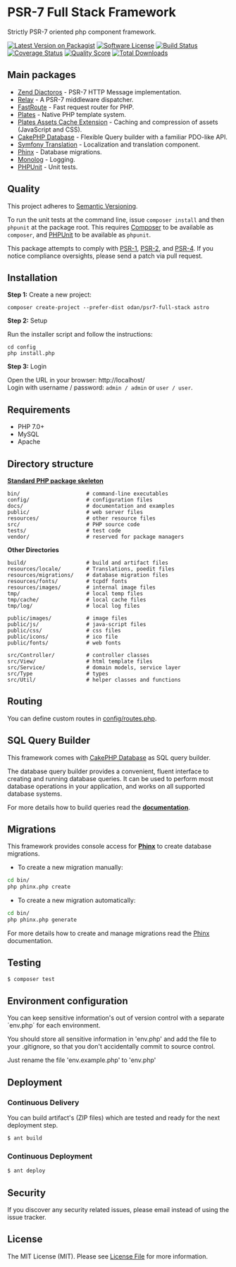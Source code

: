 # PSR-7 Full Stack Framework

Strictly PSR-7 oriented php component framework.

[![Latest Version on Packagist](https://img.shields.io/github/release/odan/psr7-full-stack.svg)](https://github.com/odan/psr7-full-stack/releases)
[![Software License](https://img.shields.io/badge/license-MIT-brightgreen.svg)](LICENSE.md)
[![Build Status](https://travis-ci.org/odan/psr7-full-stack.svg?branch=master)](https://travis-ci.org/odan/psr7-full-stack)
[![Coverage Status](https://scrutinizer-ci.com/g/odan/psr7-full-stack/badges/coverage.png?b=master)](https://scrutinizer-ci.com/g/odan/psr7-full-stack/code-structure)
[![Quality Score](https://scrutinizer-ci.com/g/odan/psr7-full-stack/badges/quality-score.png?b=master)](https://scrutinizer-ci.com/g/odan/psr7-full-stack/?branch=master)
[![Total Downloads](https://img.shields.io/packagist/dt/odan/psr7-full-stack.svg)](https://packagist.org/packages/odan/psr7-full-stack)


## Main packages

* [Zend Diactoros](https://github.com/zendframework/zend-diactoros) - PSR-7 HTTP Message implementation.
* [Relay](https://github.com/relayphp/Relay.Relay) - A PSR-7 middleware dispatcher.
* [FastRoute](https://github.com/nikic/FastRoute) - Fast request router for PHP.
* [Plates](https://github.com/thephpleague/plates) - Native PHP template system.
* [Plates Assets Cache Extension](https://github.com/odan/plates-asset-cache) - Caching and compression of assets (JavaScript and CSS).
* [CakePHP Database](https://github.com/cakephp/database) - Flexible Query builder  with a familiar PDO-like API.
* [Symfony Translation](https://github.com/symfony/Translation) - Localization and translation component.
* [Phinx](https://github.com/robmorgan/phinx) - Database migrations.
* [Monolog](https://github.com/Seldaek/monolog) - Logging.
* [PHPUnit](https://github.com/sebastianbergmann/phpunit) - Unit tests.

## Quality

This project adheres to [Semantic Versioning](http://semver.org/).

To run the unit tests at the command line, issue `composer install` and then
`phpunit` at the package root. This requires [Composer][] to be available as
`composer`, and [PHPUnit][] to be available as `phpunit`.

This package attempts to comply with [PSR-1][], [PSR-2][], and [PSR-4][]. If
you notice compliance oversights, please send a patch via pull request.

## Installation

**Step 1:** Create a new project:

```shell
composer create-project --prefer-dist odan/psr7-full-stack astro
```

**Step 2:** Setup

Run the installer script and follow the instructions:

```shell
cd config
php install.php
```

**Step 3:** Login<br>

Open the URL in your browser: http://localhost/<br>
Login with username / password: `admin / admin` or `user / user`.

## Requirements

* PHP 7.0+
* MySQL
* Apache

## Directory structure

**[Standard PHP package skeleton](https://github.com/php-pds/skeleton)**

```
bin/                     # command-line executables
config/                  # configuration files
docs/                    # documentation and examples
public/                  # web server files
resources/               # other resource files
src/                     # PHP source code
tests/                   # test code
vendor/                  # reserved for package managers
```

**Other Directories**

```
build/                   # build and artifact files
resources/locale/        # Translations, poedit files
resources/migrations/    # database migration files
resources/fonts/         # tcpdf fonts
resources/images/        # internal image files
tmp/                     # local temp files
tmp/cache/               # local cache files
tmp/log/                 # local log files
 
public/images/           # image files
public/js/               # java-script files
public/css/              # css files
public/icons/            # ico file
public/fonts/            # web fonts

src/Controller/          # controller classes
src/View/                # html template files
src/Service/             # domain models, service layer
src/Type                 # types
src/Util/                # helper classes and functions
```

## Routing

You can define custom routes in [config/routes.php](config/routes.php). 

## SQL Query Builder

This framework comes with [CakePHP Database](https://github.com/cakephp/database) as SQL query builder.

The database query builder provides a convenient, fluent interface to creating and running database queries. It can be used to perform most database operations in your application, and works on all supported database systems.

For more details how to build queries read the **[documentation](http://book.cakephp.org/3.0/en/orm/query-builder.html)**.

## Migrations

This framework provides console access for **[Phinx](https://phinx.org/)** to create database migrations. 

* To create a new migration manually:

```bash
cd bin/
php phinx.php create
```

* To create a new migration automatically:

```bash
cd bin/
php phinx.php generate
```

For more details how to create and manage migrations read the [Phinx](http://docs.phinx.org/en/latest/) documentation.

## Testing

``` bash
$ composer test
```

## Environment configuration

You can keep sensitive information's out of version control with a separate ´env.php´ for each environment.

You should store all sensitive information in 'env.php' and add the file to your .gitignore, so that you don't accidentally commit to source control.

Just rename the file 'env.example.php' to 'env.php'

## Deployment

### Continuous Delivery

You can build artifact's (ZIP files) which are tested and ready for the next deployment step.

``` bash
$ ant build
```

### Continuous Deployment

``` bash
$ ant deploy
```

## Security

If you discover any security related issues, please email instead of using the issue tracker.

## License

The MIT License (MIT). Please see [License File](LICENSE.md) for more information.


[PSR-1]: https://github.com/php-fig/fig-standards/blob/master/accepted/PSR-1-basic-coding-standard.md
[PSR-2]: https://github.com/php-fig/fig-standards/blob/master/accepted/PSR-2-coding-style-guide.md
[PSR-4]: https://github.com/php-fig/fig-standards/blob/master/accepted/PSR-4-autoloader.md
[Composer]: http://getcomposer.org/
[PHPUnit]: http://phpunit.de/